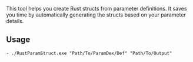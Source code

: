 This tool helps you create Rust structs from parameter definitions. It saves you time by automatically generating the structs based on your parameter details.

## Usage
```
- ./RustParamStruct.exe "Path/To/ParamDex/Def" "Path/To/Output"
```
